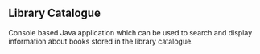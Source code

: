 ## Library Catalogue

Console based Java application which can be used to search and display information about books stored in the library catalogue. 
